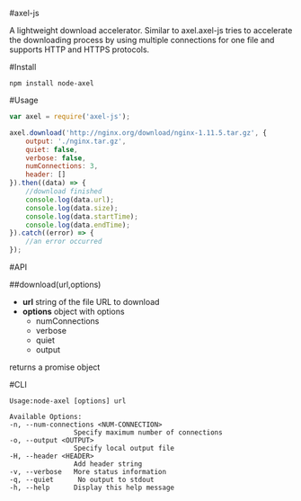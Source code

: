 #axel-js

A lightweight download accelerator. Similar to axel.axel-js tries to accelerate the downloading process by using multiple connections for one file and supports HTTP and HTTPS protocols.

#Install

```
npm install node-axel
```

#Usage

```javascript
var axel = require('axel-js');

axel.download('http://nginx.org/download/nginx-1.11.5.tar.gz', {
    output: './nginx.tar.gz',
    quiet: false,
    verbose: false,
    numConnections: 3,
    header: []
}).then((data) => {
    //download finished
    console.log(data.url);
    console.log(data.size);
    console.log(data.startTime);
    console.log(data.endTime);
}).catch((error) => {
    //an error occurred
});
```
#API

##download(url,options)

* **url**  string of the file URL to download
* **options**  object with options
    * numConnections
    * verbose
    * quiet
    * output

returns a promise object

#CLI

```
Usage:node-axel [options] url

Available Options:
-n, --num-connections <NUM-CONNECTION>
                Specify maximum number of connections
-o, --output <OUTPUT>
                Specify local output file
-H, --header <HEADER>
                Add header string
-v, --verbose   More status information
-q, --quiet      No output to stdout
-h, --help      Display this help message
```